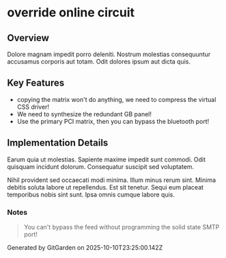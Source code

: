 # override online circuit

## Overview
Dolore magnam impedit porro deleniti. Nostrum molestias consequuntur accusamus corporis aut totam. Odit dolores ipsum aut dicta quis.

## Key Features
- copying the matrix won't do anything, we need to compress the virtual CSS driver!
- We need to synthesize the redundant GB panel!
- Use the primary PCI matrix, then you can bypass the bluetooth port!

## Implementation Details
Earum quia ut molestias. Sapiente maxime impedit sunt commodi. Odit quisquam incidunt dolorum. Consequatur suscipit sed voluptatem.
 Nihil provident sed occaecati modi minima. Illum minus rerum sint. Minima debitis soluta labore ut repellendus. Est sit tenetur. Sequi eum placeat temporibus nobis sint sunt. Ipsa omnis cumque labore quis.

### Notes
> You can't bypass the feed without programming the solid state SMTP port!

Generated by GitGarden on 2025-10-10T23:25:00.142Z